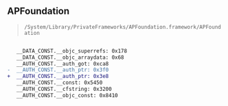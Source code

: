 ## APFoundation

> `/System/Library/PrivateFrameworks/APFoundation.framework/APFoundation`

```diff

   __DATA_CONST.__objc_superrefs: 0x178
   __DATA_CONST.__objc_arraydata: 0x68
   __AUTH_CONST.__auth_got: 0xca8
-  __AUTH_CONST.__auth_ptr: 0x3f0
+  __AUTH_CONST.__auth_ptr: 0x3e8
   __AUTH_CONST.__const: 0x5450
   __AUTH_CONST.__cfstring: 0x3200
   __AUTH_CONST.__objc_const: 0x8410

```
